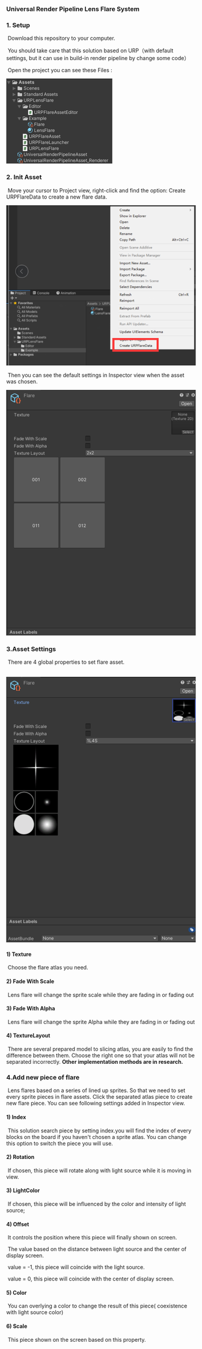 ### Universal Render Pipeline Lens Flare System

### 1. Setup

​	Download this repository to your computer.

​	You should take care that this solution based on URP（with default settings, but it can use in build-in render pipeline by change some code）

​	Open the project you can see these Files :

![Catalog](https://github.com/Reguluz/ImageBed/blob/master/Catalog.png)

### 2. Init Asset

​	Move your cursor to Project view, right-click and find the option: Create URPFlareData to create a new flare data.

![RightClickToCreate](https://github.com/Reguluz/ImageBed/blob/master/RightClickToCreate.png)

​	Then you can see the default settings in Inspector view when the asset was chosen.

![DefaultAsset](https://github.com/Reguluz/ImageBed/blob/master/DefaultAsset.png)

### 3.Asset Settings

​	There are 4 global properties to set flare asset.

​	![ChangeModel](https://github.com/Reguluz/ImageBed/blob/master/ChangeModel.png)

#### 1) Texture

​			Choose the flare atlas you need.

#### 2) Fade With Scale

​			Lens flare will change the sprite scale while they are fading in or 	fading out

#### 3) Fade With Alpha

​			Lens flare will change the sprite Alpha while they are fading in or 	fading out

#### 4) TextureLayout

​			There are several prepared model to slicing atlas, you are easily to find the difference between them. Choose the right one so that your atlas will not be separated incorrectly. __Other implementation methods are in research.__

### 4.Add new piece of flare

​	Lens flares based on a series of lined up sprites. So that we need to set every sprite pieces in flare assets. Click the separated atlas piece to create new flare piece. You can see following settings added in Inspector view.

#### 1) Index

​			This solution search piece by setting index.you will find the index of every blocks on the board if you haven't chosen a sprite atlas. You can change this option to switch the piece you will use.

#### 2) Rotation

​			If chosen, this piece will rotate along with light source while it is moving in view.

#### 3) LightColor

​			If chosen, this piece will be influenced by the color and intensity of light source;

#### 4) Offset

​		    It controls the position where this piece will finally shown on screen.

​			The value based on the distance between light source and the center of display screen.

​			value = -1, this piece will coincide with the light source.

​			value = 0, this piece will coincide with the center of display screen.

#### 5) Color

​			You can overlying a color to change the result of this piece( coexistence with light source color)

#### 6) Scale

​			This piece shown on the screen based on this property.

